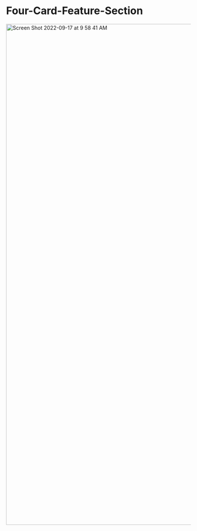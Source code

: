 # Four-Card-Feature-Section

<img width="1366" alt="Screen Shot 2022-09-17 at 9 58 41 AM" src="https://user-images.githubusercontent.com/96601148/190861330-618015d5-79ed-4b0c-9882-7aa676507001.png">
